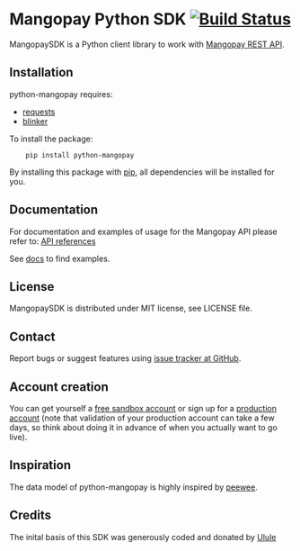Mangopay Python SDK [![Build Status](https://travis-ci.org/Mangopay/mangopay2-python-sdk.svg?branch=master)](https://travis-ci.org/Mangopay/mangopay2-python-sdk)
=================================================

MangopaySDK is a Python client library to work with
[Mangopay REST API](http://docs.mangopay.com/api-references/).


Installation
------------

python-mangopay requires: 

* [requests](https://pypi.python.org/pypi/requests)
* [blinker](https://pypi.python.org/pypi/blinker)

To install the package:

```
    pip install python-mangopay
```

By installing this package with [pip](https://pypi.python.org/pypi/pip), all dependencies will be installed for you.


Documentation
-------------

For documentation and examples of usage for the Mangopay API please refer to: [API references](https://docs.mangopay.com/api-references/)

See [docs](https://github.com/mangopay/mangopay2-python-sdk-v2/tree/master/docs) to find examples.

License
-------------------------------------------------
MangopaySDK is distributed under MIT license, see LICENSE file.

Contact
-------------------------------------------------
Report bugs or suggest features using [issue tracker at GitHub](https://github.com/MangoPay/mangopay2-python-sdk-v2).


Account creation
-------------------------------------------------
You can get yourself a [free sandbox account](https://www.mangopay.com/signup/create-sandbox/) or sign up for a [production account](https://www.mangopay.com/signup/production-account/) (note that validation of your production account can take a few days, so think about doing it in advance of when you actually want to go live).

Inspiration
-----------

The data model of python-mangopay is highly inspired by [peewee](https://github.com/coleifer/peewee).

Credits
-----------

The inital basis of this SDK was generously coded and donated by [Ulule](https://www.ulule.com/)
